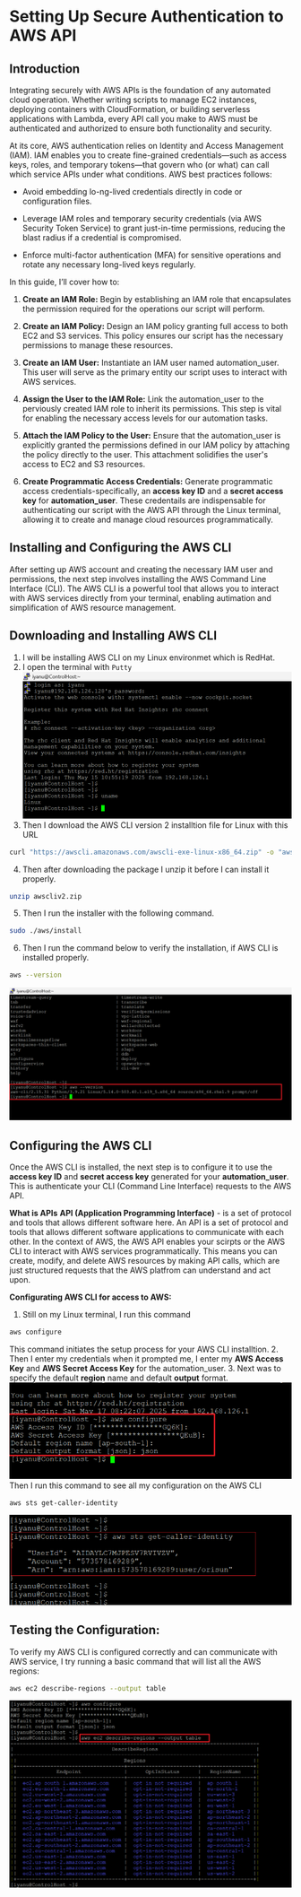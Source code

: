 # Setting Up Secure Authentication to AWS API

## Introduction

Integrating securely with AWS APIs is the foundation of any automated cloud operation. Whether writing scripts to manage EC2 instances, deploying containers with CloudFormation, or building serverless applications with Lambda, every API call you make to AWS must be authenticated and authorized to ensure both functionality and security.

At its core, AWS authentication relies on Identity and Access Management (IAM). IAM enables you to create fine-grained credentials—such as access keys, roles, and temporary tokens—that govern who (or what) can call which service APIs under what conditions. 
AWS best practices follows:

- Avoid embedding lo-ng-lived credentials directly in code or configuration files.

- Leverage IAM roles and temporary security credentials (via AWS Security Token Service) to grant just-in-time permissions, reducing the blast radius if a credential is compromised.

- Enforce multi-factor authentication (MFA) for sensitive operations and rotate any necessary long-lived keys regularly.

In this guide, I’ll cover how to:

1. **Create an IAM Role:** Begin by establishing an IAM role that encapsulates the permission required for the operations our script will perform.

2. **Create an IAM Policy:** Design an IAM policy granting full access to both EC2 and S3 services. This policy ensures our script has the necessary permissions to manage these resources.

3. **Create an IAM User:** Instantiate an IAM user named automation_user. This user will serve as the primary entity our script uses to interact with AWS services.

4. **Assign the User to the IAM Role:** Link the automation_user to the perviously created IAM role to inherit its permissions. This step is vital for enabling the necessary access levels for our automation tasks.

5. **Attach the IAM Policy to the User:** Ensure that the automation_user is explicitly granted the permissions defined in our IAM policy by attaching the policy directly to the user. This attachment solidifies the user's access to EC2 and S3 resources.

6. **Create Programmatic Access Credentials:** Generate programmatic access credentials-specifically, an **access key ID** and a **secret access key** for **automation_user**. These credentails are indispensable for authenticating our script with the AWS API through the Linux terminal, allowing it to create and manage cloud resources programmatically.

## Installing and Configuring the AWS CLI

After setting up AWS account and creating the necessary IAM user and permissions, the next step involves installing the AWS Command Line Interface (CLI). The AWS CLI is a powerful tool that allows you to interact with AWS services directly from your terminal, enabling autimation and simplification of AWS resource management.

## Downloading and Installing AWS CLI

1. I will be installing AWS CLI on my Linux environmet which is RedHat.
2. I open the terminal with `Putty`
![1. Putty](./IMG/1.%20Putty.png)
3. Then I download the AWS CLI version 2 installtion file for Linux with this URL
```bash
curl "https://awscli.amazonaws.com/awscli-exe-linux-x86_64.zip" -o "awscliv2.zip"
```
4. Then after downloading the package I unzip it before I can install it properly.
```bash
unzip awscliv2.zip
```
5. Then I run the installer with the following command.
```bash
sudo ./aws/install
```
6. Then I run the command below to verify the installation,  if AWS CLI is installed properly.
```bash
aws --version
```
![2. AWS CLI](./IMG/2.%20AWS%20CLI.png)

## Configuring the AWS CLI

Once the AWS CLI is installed, the next step is to configure it to use the **access key ID** and **secret access key** generated for your **automation_user**.
This is authenticate your CLI (Command Line Interface) requests to the AWS API.

**What is APIs**
**API (Application Programming Interface)** - is a set of protocol and tools that allows different software here. An API is a set of protocol and tools that allows different software applications to communicate with each other. In the context of AWS, the AWS API enables your scirpts or the AWS CLI to interact with AWS services programmatically. This means you can create, modify, and delete AWS resources by making API calls, which are just structured requests that the AWS platfrom can understand and act upon.

**Configurating AWS CLI for access to AWS:**

1. Still on my Linux terminal, I run this command
```bash
aws configure
```
This command initiates the setup process for your AWS CLI installtion.
2. Then I enter my credentials when it prompted me, I enter my **AWS Access Key** and **AWS Secret Access Key** for the automation_user. 
3. Next was to specify the default **region** name and default **output** format. 
![3. Secret Details](./IMG/3.%20Secret%20Details.png)
Then I run this command to see all my configuration on the AWS CLI
```bash
aws sts get-caller-identity
```
![5. My Details](./IMG/5.%20My%20Details.png)

## Testing the Configuration:

To verify my AWS CLI is configured correctly and can communicate with AWS service, I try running a basic command that will list all the AWS regions:

```bash
aws ec2 describe-regions --output table
```
![4. Region](./IMG/4.%20Region.png)
